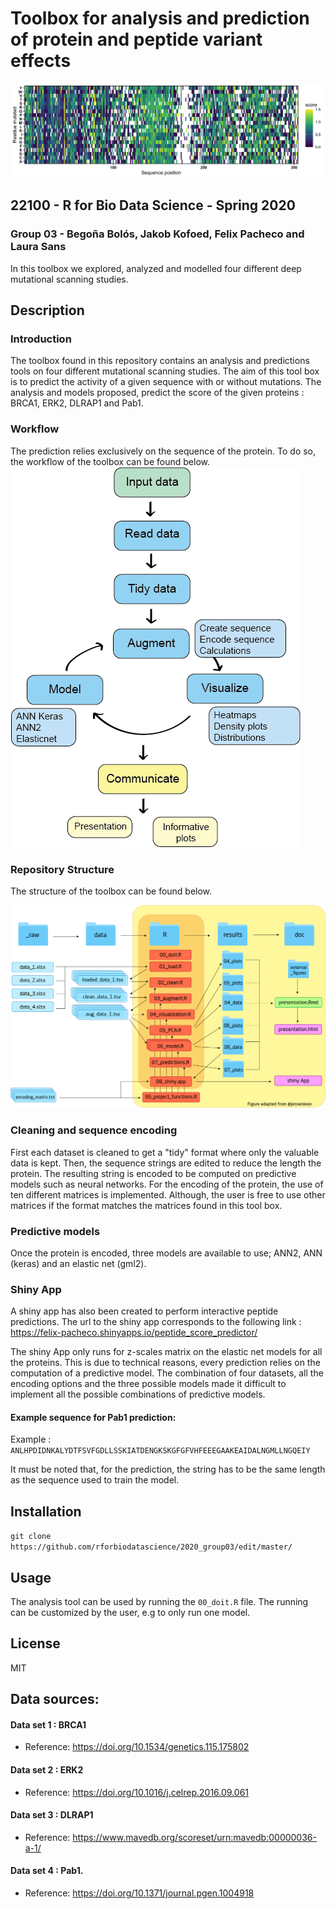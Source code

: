 # Toolbox for analysis and prediction of protein and peptide variant effects
![Image description](https://github.com/rforbiodatascience/2020_group03/blob/master//results/04_heatmaps/heatmap_data_set_score_1.png)
## 22100 - R for Bio Data Science - Spring 2020
### Group 03 - Begoña Bolós, Jakob Kofoed, Felix Pacheco and Laura Sans
In this toolbox we explored, analyzed and modelled four different deep mutational scanning studies.


## Description

### Introduction
The toolbox found in this repository contains an analysis and predictions tools on four different mutational scanning studies. The aim of this tool box is to predict the activity of a given sequence with or without mutations. The analysis and models proposed, predict the score of the given proteins : BRCA1, ERK2, DLRAP1 and Pab1.


### Workflow
The prediction relies exclusively on the sequence of the protein. To do so, the workflow of the toolbox can be found below.
![](https://github.com/rforbiodatascience/2020_group03/blob/master/doc/external_figures/flowchart.png)


### Repository Structure
The structure of the toolbox can be found below.

![Image description](https://github.com/rforbiodatascience/2020_group03/blob/master/doc/external_figures/00_project_organisation.png)

### Cleaning and sequence encoding

First each dataset is cleaned to get a "tidy" format where only the valuable data is kept. Then, the sequence strings are edited to reduce the length the protein. The resulting string is encoded to be computed on predictive models such as neural networks. For the encoding of the protein, the use of ten different matrices is implemented. Although, the user is free to use other matrices if the format matches the matrices found in this tool box.


### Predictive models
Once the protein is encoded, three models are available to use; ANN2, ANN (keras) and an elastic net (gml2).

### Shiny App
A shiny app has also been created to perform interactive peptide predictions. The url to the shiny app corresponds to the following link : https://felix-pacheco.shinyapps.io/peptide_score_predictor/

The shiny App only runs for z-scales matrix on the elastic net models for all the proteins. This is due to technical reasons, every prediction relies on the computation of a predictive model. The combination of four datasets, all the encoding options and the three possible models made it difficult to implement all the possible combinations of predictive models.

#### Example sequence for Pab1 prediction: 

Example : ``ANLHPDIDNKALYDTFSVFGDLLSSKIATDENGKSKGFGFVHFEEEGAAKEAIDALNGMLLNGQEIY``

It must be noted that, for the prediction, the string has to be the same length as the sequence used to train the model.

## Installation

``git clone https://github.com/rforbiodatascience/2020_group03/edit/master/``

## Usage 

The analysis tool can be used by running the ``00_doit.R`` file. The running can be customized by the user, e.g to only run one model.

## License

MIT

## Data sources:

#### Data set 1 : BRCA1
* Reference: https://doi.org/10.1534/genetics.115.175802


#### Data set 2 : ERK2
* Reference: https://doi.org/10.1016/j.celrep.2016.09.061


#### Data set 3 : DLRAP1
* Reference: https://www.mavedb.org/scoreset/urn:mavedb:00000036-a-1/


#### Data set 4 : Pab1.
* Reference: https://doi.org/10.1371/journal.pgen.1004918

